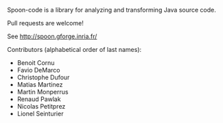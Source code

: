 Spoon-code is a library for analyzing and transforming Java source code.

Pull requests are welcome!

See <http://spoon.gforge.inria.fr/>

Contributors (alphabetical order of last names):

* Benoit Cornu
* Favio DeMarco
* Christophe Dufour
* Matias Martinez
* Martin Monperrus
* Renaud Pawlak
* Nicolas Petitprez
* Lionel Seinturier